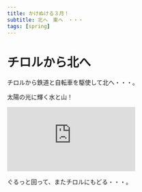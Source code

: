 ```yaml
---
title: かけぬける３月！
subtitle: 北へ　東へ　・・・
tags: [spring]
---
```


# チロルから北へ

チロルから鉄道と自転車を駆使して北へ・・・。

太陽の光に輝く水と山！

![20240319-isar](https://piwigo.schickl.de/i.php?/upload/2024/03/24/20240324123659-1b21f749-me.jpg)

ぐるっと回って、またチロルにもどる・・・。

